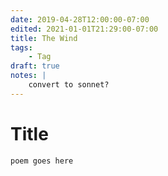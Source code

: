 ```yaml
---
date: 2019-04-28T12:00:00-07:00
edited: 2021-01-01T21:29:00-07:00
title: The Wind
tags:
    - Tag
draft: true
notes: |
    convert to sonnet?
---
```


# Title

```
poem goes here
```

